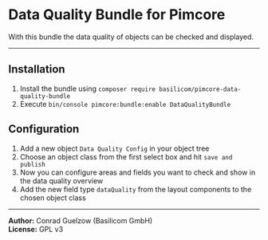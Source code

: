 # Data Quality Bundle for Pimcore

With this bundle the data quality of objects can be checked and displayed.

-------

## Installation
1. Install the bundle using ``composer require basilicom/pimcore-data-quality-bundle``
2. Execute ``bin/console pimcore:bundle:enable DataQualityBundle``

## Configuration
1. Add a new object ``Data Quality Config`` in your object tree
2. Choose an object class from the first select box and hit ``save and publish``
3. Now you can configure areas and fields you want to check and show in the data quality overview
4. Add the new field type ``dataQuality`` from the layout components to the chosen object class

-------

**Author:** Conrad Guelzow (Basilicom GmbH)  
**License:** GPL v3
